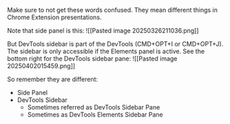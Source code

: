 
Make sure to not get these words confused. They mean different things in Chrome Extension presentations.

Note that side panel is this:
![[Pasted image 20250326211036.png]]

But DevTools sidebar is part of the DevTools (CMD+OPT+I or CMD+OPT+J). The sidebar is only accessible if the Elements panel is active. See the bottom right for the DevTools sidebar pane:
![[Pasted image 20250402015459.png]]

So remember they are different:
- Side Panel
- DevTools Sidebar
	- Sometimes referred as DevTools Sidebar Pane
	- Sometimes as DevTools Elements Sidebar Pane
